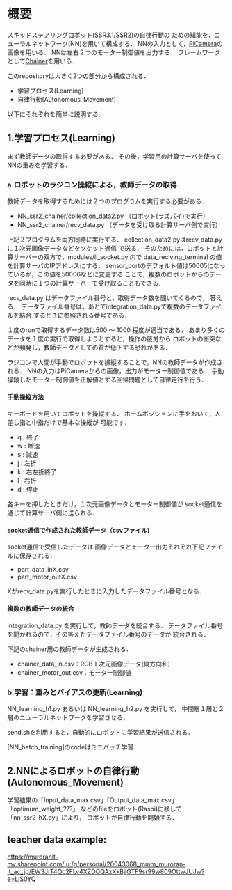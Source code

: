 # 概要
スキッドステアリングロボット(SSR3.1/[SSR2](https://github.com/HondaLab/SSR2))の自律行動の
ための知能を，ニューラルネットワーク(NN)を用いて構成する．
NNの入力として，[PiCamera](https://github.com/HondaLab/camera-on-raspi/tree/main)の
画像を用いる．
NNは左右２つのモーター制御値を出力する．
フレームワークとして[Chainer](https://tutorials.chainer.org/ja/)を用いる．

このrepositoryは大きく2つの部分から構成される．
* 学習プロセス(Learning)
* 自律行動(Autonomous_Movement)

以下にそれぞれを簡単に説明する．

## 1.学習プロセス(Learning)
まず教師データの取得する必要がある．
その後，学習用の計算サーバを使ってNNの重みを学習する．
### a.ロボットのラジコン操縦による，教師データの取得
教師データを取得するためには２つのプログラムを実行する必要がある．

* NN_ssr2_chainer/collection_data2.py （ロボット(ラズパイ)で実行）
* NN_ssr2_chainer/recv_data.py （データを受け取る計算サーバ側で実行）

上記２プログラムを両方同時に実行する．
collection_data2.pyはrecv_data.pyに１次元画像データなどをソケット通信
で送る．
そのためには，ロボットと計算サーバーの双方で，modules/li_socket.py 内で
data_reciving_terminal の値を計算サーバのIPアドレスにする．
sensor_portのデフォルト値は50005になっているが，この値を50006などに変更する
ことで，複数のロボットからのデータを同時に１つの計算サーバーで受け取ることもできる．

recv_data.py はデータファイル番号と，取得データ数を聞いてくるので，
答える．
データファイル番号は，あとでintegration_data.pyで複数のデータファイルを結合
するときに参照される番号である．

１度のrunで取得するデータ数は500 〜 1000 程度が適当である．
あまり多くのデータを１度の実行で取得しようとすると，操作の疲労から
ロボットの衝突などが頻発し，教師データとしての質が低下する恐れがある．


ラジコンで人間が手動でロボットを操縦することで，NNの教師データが作成される．
NNの入力はPiCameraからの画像，出力がモーター制御値である．
手動操縦したモーター制御値を正解値とする回帰問題として自律走行を行う．

#### 手動操縦方法
キーボードを用いてロボットを操縦する．
ホームポジションに手をおいて，人差し指と中指だけで基本な操縦が
可能です．
* q : 終了
* w : 増速
* s : 減速
* j : 左折
* k : 右左折終了
* l : 右折
* d : 停止

各キーを押したときだけ，１次元画像データとモーター制御値が
socket通信を通じて計算サーバ側に送られる．


#### socket通信で作成された教師データ（csvファイル)
socket通信で受信したデータは
画像データとモーター出力それぞれ下記ファイルに保存される．

* part_data_inX.csv
* part_motor_outX.csv

Xがrecv_data.pyを実行したときに入力したデータファイル番号となる．

#### 複数の教師データの統合
integration_data.py を実行して，教師デーダを統合する．
データファイル番号を聞かれるので，その答えたデータファイル番号のデータが
統合される．

下記のchainer用の教師データが生成される．

* chainer_data_in.csv：RGB１次元画像データ(縦方向和)
* chainer_motor_out.csv：モーター制御値

### b.学習：重みとバイアスの更新(Learning)
NN_learning_h1.py あるいは NN_learning_h2.py を実行して，
中間層１層と２層のニューラルネットワークを学習させる，

send.shを利用すると，自動的にロボットに学習結果が送信される．

[NN_batch_training]のcodeはミニバッチ学習．


## 2.NNによるロボットの自律行動(Autonomous_Movement)
学習結果の「Input_data_max.csv」「Output_data_max.csv」「optimum_weight_???」
などのfileをロボット(Raspi)に移して「nn_ssr2_hX.py」により，
ロボットが自律行動を開始する．


## teacher data example:

https://muroranit-my.sharepoint.com/:u:/g/personal/20043068_mmm_muroran-it_ac_jp/EW3JrT4Qc2FLv4XZDQQAzXkBjjGTF9sr99w809OttwJUJw?e=LjS0YQ


